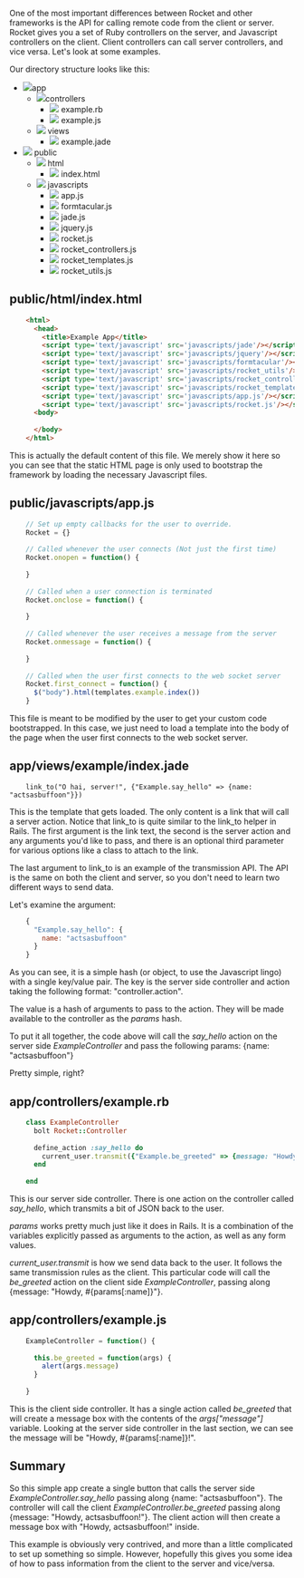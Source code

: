 One of the most important differences between Rocket and other frameworks is the API for calling remote code from the client or server. Rocket gives you a set of Ruby controllers on the server, and Javascript controllers on the client. Client controllers can call server controllers, and vice versa. Let's look at some examples.

Our directory structure looks like this:

<ul class='dir_tree'>
  <li>
    <img src='images/icon_dir.png'/>app
    <ul>
      <li>
        <img src='images/icon_dir.png'/>controllers
        <ul>
          <li>
            <img src='images/icon_ruby.png'/>
            example.rb
          </li>
          <li>
            <img src='images/icon_js.png'/>
            example.js
          </li>
        </ul>
      </li>
    </ul>
    <ul>
      <li>
        <img src='images/icon_dir.png'/>
        views
        <ul>
          <li>
            <img src='images/icon_other.png'/>
            example.jade
          </li>
        </ul>
      </li>
    </ul>
  </li>
  <li>
    <img src='images/icon_dir.png'/>
    public
    <ul>
      <li>
        <img src='images/icon_dir.png'/>
        html
        <ul>
          <li>
            <img src='images/icon_other.png'/>
            index.html
          </li>
        </ul>
      </li>
      <li>
        <img src='images/icon_dir.png'/>
        javascripts
        <ul>
          <li>
            <img src='images/icon_js.png'/>
            app.js
          </li>
          <li>
            <img src='images/icon_js.png'/>
            formtacular.js
          </li>
          <li>
            <img src='images/icon_js.png'/>
            jade.js
          </li>
          <li>
            <img src='images/icon_js.png'/>
            jquery.js
          </li>
          <li>
            <img src='images/icon_js.png'/>
            rocket.js
          </li>
          <li>
            <img src='images/icon_js.png'/>
            rocket_controllers.js
          </li>
          <li>
            <img src='images/icon_js.png'/>
            rocket_templates.js
          </li>
          <li>
            <img src='images/icon_js.png'/>
            rocket_utils.js
          </li>
        </ul>
      </li>
    </ul>
  </li>
</ul>

public/html/index.html
----------------------
``` html
    <html>
      <head>
        <title>Example App</title>
        <script type='text/javascript' src='javascripts/jade'/></script>
        <script type='text/javascript' src='javascripts/jquery'/></script>
        <script type='text/javascript' src='javascripts/formtacular'/></script>
        <script type='text/javascript' src='javascripts/rocket_utils'/></script>
        <script type='text/javascript' src='javascripts/rocket_controllers.js'/></script>
        <script type='text/javascript' src='javascripts/rocket_templates.js'/></script>
        <script type='text/javascript' src='javascripts/app.js'/></script>
        <script type='text/javascript' src='javascripts/rocket.js'/></script>
      <body>
        
      </body>
    </html>
```

This is actually the default content of this file. We merely show it here so you can see that the static HTML page is only used to bootstrap the framework by loading the necessary Javascript files.

public/javascripts/app.js
------

``` javascript
    // Set up empty callbacks for the user to override.
    Rocket = {}
    
    // Called whenever the user connects (Not just the first time)
    Rocket.onopen = function() {
      
    }
    
    // Called when a user connection is terminated
    Rocket.onclose = function() {
      
    }
    
    // Called whenever the user receives a message from the server
    Rocket.onmessage = function() {
      
    }
    
    // Called when the user first connects to the web socket server
    Rocket.first_connect = function() {
      $("body").html(templates.example.index())
    }
```

This file is meant to be modified by the user to get your custom code bootstrapped. In this case, we just need to load a template into the body of the page when the user first connects to the web socket server.

app/views/example/index.jade
----------------------------

``` jade
    link_to("O hai, server!", {"Example.say_hello" => {name: "actsasbuffoon"}})
```

This is the template that gets loaded. The only content is a link that will call a server action. Notice that link\_to is quite similar to the link_to helper in Rails. The first argument is the link text, the second is the server action and any arguments you'd like to pass, and there is an optional third parameter for various options like a class to attach to the link.

The last argument to link_to is an example of the transmission API. The API is the same on both the client and server, so you don't need to learn two different ways to send data.

Let's examine the argument:

``` javascript
    {
      "Example.say_hello": {
        name: "actsasbuffoon"
      }
    }
```

As you can see, it is a simple hash (or object, to use the Javascript lingo) with a single key/value pair. The key is the server side controller and action taking the following format: "controller.action".

The value is a hash of arguments to pass to the action. They will be made available to the controller as the _params_ hash.

To put it all together, the code above will call the _say\_hello_ action on the server side _ExampleController_ and pass the following params: {name: "actsasbuffoon"}

Pretty simple, right?

app/controllers/example.rb
--------------------------

``` ruby
    class ExampleController
      bolt Rocket::Controller
      
      define_action :say_hello do
        current_user.transmit({"Example.be_greeted" => {message: "Howdy, #{params[:name]}!"}})
      end
      
    end
```

This is our server side controller. There is one action on the controller called _say\_hello_, which transmits a bit of JSON back to the user.

_params_ works pretty much just like it does in Rails. It is a combination of the variables explicitly passed as arguments to the action, as well as any form values.

_current_user.transmit_ is how we send data back to the user. It follows the same transmission rules as the client. This particular code will call the _be\_greeted_ action on the client side _ExampleController_, passing along {message: "Howdy, #{params[:name]}"}.

app/controllers/example.js
--------------------------

``` javascript
    ExampleController = function() {
      
      this.be_greeted = function(args) {
        alert(args.message)
      }
      
    }
```

This is the client side controller. It has a single action called _be\_greeted_ that will create a message box with the contents of the _args["message"]_ variable. Looking at the server side controller in the last section, we can see the message will be "Howdy, #{params[:name]}!".

Summary
-------

So this simple app create a single button that calls the server side _ExampleController.say\_hello_ passing along {name: "actsasbuffoon"}. The controller will call the client _ExampleController.be\_greeted_ passing along {message: "Howdy, actsasbuffoon!"}. The client action will then create a message box with "Howdy, actsasbuffoon!" inside.

This example is obviously very contrived, and more than a little complicated to set up something so simple. However, hopefully this gives you some idea of how to pass information from the client to the server and vice/versa.
